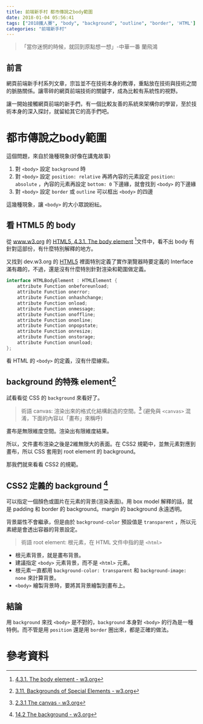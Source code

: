 ```yaml
---
title: 前端新手村 都市傳說之body範圍
date: 2018-01-04 05:56:41
tags: ["2018鐵人賽", "body", "background", "outline", "border", 'HTML']
categories: "前端新手村"
---
```

> 「當你迷惘的時候，就回到原點想一想」-中華一番 蘭飛鴻

## 前言

網頁前端新手村系列文章，宗旨並不在技術本身的教導，重點放在技術與技術之間的脈胳關係。讓零碎的網頁前端技術的關鍵字，成為比較有系統性的視野。

讓一開始接觸網頁前端的新手們，有一個比較友善的系統來架構你的學習，至於技術本身的深入探討，就留給其它的高手們吧。

# 都市傳說之body範圍

這個問題，來自於幾種現象(好像在講鬼故事)

1. 對 `<body>` 設定 `background` 時
2. 對 `<body>` 設定 `position: relative` 再將內容的元素設定 `position: absolute` ，內容的元素再設定 `bottom: 0` 下邊緣，就會找到 `<body>` 的下邊緣
3. 對 `<body>` 設定 `border` 或 `outline` 可以框出 `<body>` 的四邊

這幾種現象，讓 `<body>` 的大小眾說紛紜。

## 看 HTML5 的 body

從 www.w3.org 的 [HTML5, 4.3.1. The body element](https://www.w3.org/TR/html5/sections.html#the-body-element) [^1]文件中，看不出 body 有針對這部份，有什麼特別解釋的地方。

又找到 dev.w3.org 的 [HTML5](https://dev.w3.org/html5/html-author/#the-body-element) 裡面特別定義了實作瀏覽器時要定義的 Interface 滿有趣的，不過，還是沒有什麼特別針對渲染和範圍做定義。

```java
interface HTMLBodyElement : HTMLElement {
    attribute Function onbeforeunload;
    attribute Function onerror;
    attribute Function onhashchange;
    attribute Function onload;
    attribute Function onmessage;
    attribute Function onoffline;
    attribute Function ononline;
    attribute Function onpopstate;
    attribute Function onresize;
    attribute Function onstorage;
    attribute Function onunload;
};
```

看 HTML 的 `<body>` 的定義，沒有什麼線索。

## background 的特殊 element[^2]

試看看從 CSS 的 `background` 來看好了。

> 術語
canvas: 渲染出來的格式化結構創造的空間。[^3]
(避免與 `<canvas>` 混淆，下面的內容以「畫布」來稱呼)

畫布是無限維度空間。渲染出有限維度結果。

所以，文件畫布渲染之後是2維無限大的表面。在 CSS2 規範中，並無元素對應到畫布，所以 CSS 套用到 root element 的 background。

那我們就來看看 CSS2 的規範。

## CSS2 定義的 background [^4]

可以指定一個顏色或圖片在元素的背景(渲染表面)。用 box model 解釋的話，就是 padding 和 border 的 background。margin 的 background 永遠透明。

背景屬性不會繼承，但是由於 `background-color` 預設值是 `transparent` ，所以元素總是會透出容器的背景設定。

> 術語
root element: 根元素，在 HTML 文件中指的是 `<html>`

- 根元素背景，就是畫布背景。
- 建議指定 `<body>` 元素背景，而不是 `<html>` 元素。
- 根元素一直都用 `background-color: transparent` 和 `background-image: none` 來計算背景。
- `<body>` 繪製背景時，要將其背景繪製到畫布上。

## 結論

用 `background` 來找 `<body>` 是不對的，`background` 本身對 `<body>` 的行為是一種特例。而不管是用 `position` 還是用 `border` 圈出來，都是正確的做法。

# 參考資料

[^1]: [4.3.1. The body element - w3.org](https://www.w3.org/TR/html5/sections.html#the-body-element)
[^2]: [3.11. Backgrounds of Special Elements - w3.org](https://www.w3.org/TR/CSS-backgrounds-3/#special-backgrounds)
[^3]: [2.3.1 The canvas - w3.org](https://www.w3.org/TR/CSS22/intro.html#the-canvas)
[^4]: [14.2 The background - w3.org](https://www.w3.org/TR/CSS22/colors.html#background)

